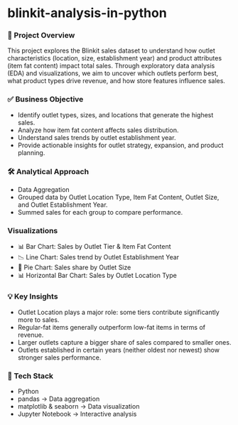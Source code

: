 # blinkit-analysis-in-python

### 📌 Project Overview
This project explores the Blinkit sales dataset to understand how outlet characteristics (location, size, establishment year) and product attributes (item fat content) impact total sales.
Through exploratory data analysis (EDA) and visualizations, we aim to uncover which outlets perform best, what product types drive revenue, and how store features influence sales.



### ✅ Business Objective

- Identify outlet types, sizes, and locations that generate the highest sales.
- Analyze how item fat content affects sales distribution.
- Understand sales trends by outlet establishment year.
- Provide actionable insights for outlet strategy, expansion, and product planning.

### 🛠️ Analytical Approach

- Data Aggregation
- Grouped data by Outlet Location Type, Item Fat Content, Outlet Size, and Outlet Establishment Year.
- Summed sales for each group to compare performance.

### Visualizations

- 📊 Bar Chart: Sales by Outlet Tier & Item Fat Content
- 📉 Line Chart: Sales trend by Outlet Establishment Year
- 🥧 Pie Chart: Sales share by Outlet Size
- 📊 Horizontal Bar Chart: Sales by Outlet Location Type


### 💡 Key Insights

- Outlet Location plays a major role: some tiers contribute significantly more to sales.
- Regular-fat items generally outperform low-fat items in terms of revenue.
- Larger outlets capture a bigger share of sales compared to smaller ones.
- Outlets established in certain years (neither oldest nor newest) show stronger sales performance.

### 🚀 Tech Stack
- Python
- pandas → Data aggregation
- matplotlib & seaborn → Data visualization
- Jupyter Notebook → Interactive analysis
